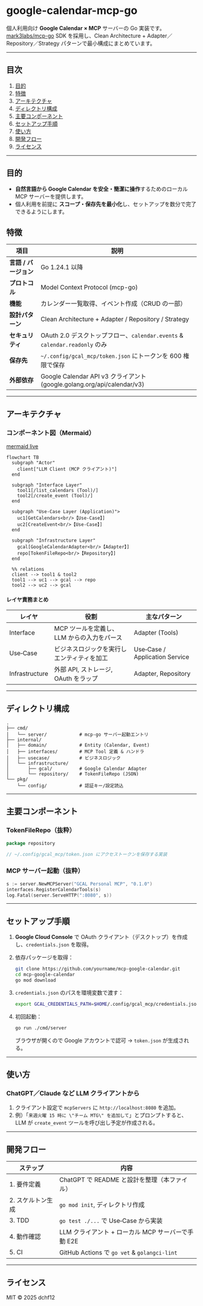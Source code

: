 # google-calendar-mcp-go

個人利用向け **Google Calendar × MCP** サーバーの Go 実装です。 [mark3labs/mcp-go](https://github.com/mark3labs/mcp-go) SDK を採用し、Clean Architecture + Adapter／Repository／Strategy パターンで最小構成にまとめています。

---

## 目次

1. [目的](#目的)
2. [特徴](#特徴)
3. [アーキテクチャ](#アーキテクチャ)
4. [ディレクトリ構成](#ディレクトリ構成)
5. [主要コンポーネント](#主要コンポーネント)
6. [セットアップ手順](#セットアップ手順)
7. [使い方](#使い方)
8. [開発フロー](#開発フロー)
9. [ライセンス](#ライセンス)

---

## 目的

* **自然言語から Google Calendar を安全・簡潔に操作**するためのローカル MCP サーバーを提供します。
* 個人利用を前提に **スコープ・保存先を最小化**し、セットアップを数分で完了できるようにします。

## 特徴

| 項目             | 説明                                                                |
| -------------- | ----------------------------------------------------------------- |
| **言語 / バージョン** | Go 1.24.1 以降                                                      |
| **プロトコル**      | Model Context Protocol (mcp-go)                                   |
| **機能**         | カレンダー一覧取得、イベント作成（CRUD の一部）                                        |
| **設計パターン**     | Clean Architecture + Adapter / Repository / Strategy              |
| **セキュリティ**     | OAuth 2.0 デスクトップフロー、`calendar.events` & `calendar.readonly` のみ    |
| **保存先**        | `~/.config/gcal_mcp/token.json` にトークンを 600 権限で保存                  |
| **外部依存**       | Google Calendar API v3 クライアント (google.golang.org/api/calendar/v3) |

---

## アーキテクチャ

### コンポーネント図（Mermaid）

[mermaid live](https://mermaid.live/)
```mermaid
flowchart TB
  subgraph "Actor"
    client["LLM Client (MCP クライアント)"]
  end

  subgraph "Interface Layer"
    tool1[/list_calendars (Tool)/]
    tool2[/create_event (Tool)/]
  end

  subgraph "Use‑Case Layer (Application)">
    uc1[GetCalendars<br/>【Use‑Case】]
    uc2[CreateEvent<br/>【Use‑Case】]
  end

  subgraph "Infrastructure Layer"
    gcal[GoogleCalendarAdapter<br/>【Adapter】]
    repo[TokenFileRepo<br/>【Repository】]
  end

  %% relations
  client --> tool1 & tool2
  tool1 --> uc1 --> gcal --> repo
  tool2 --> uc2 --> gcal
```

#### レイヤ責務まとめ

| レイヤ            | 役割                        | 主なパターン                         |
| -------------- | ------------------------- | ------------------------------ |
| Interface      | MCP ツールを定義し、LLM からの入力をパース | Adapter (Tools)                |
| Use‑Case       | ビジネスロジックを実行しエンティティを加工     | Use‑Case / Application Service |
| Infrastructure | 外部 API, ストレージ, OAuth をラップ | Adapter, Repository            |

---

## ディレクトリ構成

```text
.
├── cmd/
│   └── server/            # mcp-go サーバー起動エントリ
├── internal/
│   ├── domain/            # Entity (Calendar, Event)
│   ├── interfaces/        # MCP Tool 定義 & ハンドラ
│   ├── usecase/           # ビジネスロジック
│   └── infrastructure/
│       ├── gcal/          # Google Calendar Adapter
│       └── repository/    # TokenFileRepo (JSON)
└── pkg/
    └── config/            # 認証キー/設定読込
```

---

## 主要コンポーネント

### TokenFileRepo（抜粋）

```go
package repository

// ~/.config/gcal_mcp/token.json にアクセストークンを保存する実装
```

### MCP サーバー起動（抜粋）

```go
s := server.NewMCPServer("GCAL Personal MCP", "0.1.0")
interfaces.RegisterCalendarTools(s)
log.Fatal(server.ServeHTTP(":8080", s))
```

---

## セットアップ手順

1. **Google Cloud Console** で OAuth クライアント（デスクトップ）を作成し、`credentials.json` を取得。
2. 依存パッケージを取得：

   ```bash
   git clone https://github.com/yourname/mcp-google-calendar.git
   cd mcp-google-calendar
   go mod download
   ```
3. `credentials.json` のパスを環境変数で渡す：

   ```bash
   export GCAL_CREDENTIALS_PATH=$HOME/.config/gcal_mcp/credentials.json
   ```
4. 初回起動：

   ```bash
   go run ./cmd/server
   ```

   ブラウザが開くので Google アカウントで認可 → `token.json` が生成される。

---

## 使い方

### ChatGPT／Claude など LLM クライアントから

1. クライアント設定で `mcpServers` に `http://localhost:8080` を追加。
2. 例）「`来週火曜 15 時に \"チーム MTG\" を追加して`」とプロンプトすると、LLM が `create_event` ツールを呼び出し予定が作成される。

---

## 開発フロー

| ステップ       | 内容                                          |
| ---------- | ------------------------------------------- |
| 1. 要件定義    | ChatGPT で README と設計を整理（本ファイル）              |
| 2. スケルトン生成 | `go mod init`, ディレクトリ作成                     |
| 3. TDD     | `go test ./...` で Use‑Case から実装             |
| 4. 動作確認    | LLM クライアント + ローカル MCP サーバーで手動 E2E           |
| 5. CI      | GitHub Actions で `go vet` & `golangci-lint` |

---

## ライセンス

MIT © 2025 dchf12
